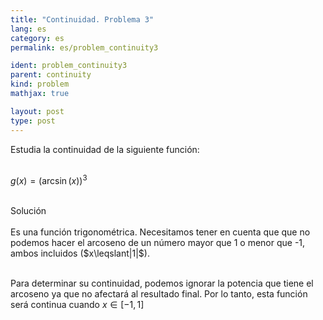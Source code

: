 ```yaml
---
title: "Continuidad. Problema 3"
lang: es
category: es
permalink: es/problem_continuity3

ident: problem_continuity3
parent: continuity
kind: problem
mathjax: true

layout: post
type: post
---
```


<div>
Estudia la continuidad de la siguiente función: <br><br>

$\displaystyle g(x) = (\arcsin(x))^3$<br><br>

<div class="bcblue boxdissap">
Solución
</div><br>

<div class="dissap">
Es una función trigonométrica. Necesitamos tener en cuenta que que no podemos hacer el arcoseno de un número mayor que 1 o menor que -1, ambos incluidos ($x\leqslant|1|$).<br><br>
 
Para determinar su continuidad, podemos ignorar la potencia que tiene el arcoseno ya que no afectará al resultado final. Por lo tanto, esta función será continua cuando $x\in[-1,1]$ <br><br>


</div>
